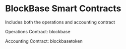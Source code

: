# BlockBase Smart Contracts

Includes both the operations and accounting contract

Operations Contract: blockbase

Accounting Contract: blockbasetoken
